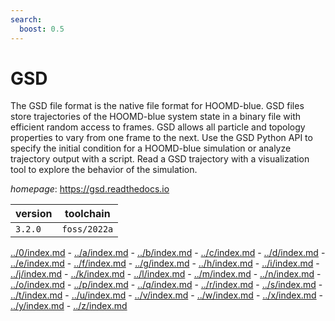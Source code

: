 ```yaml
---
search:
  boost: 0.5
---
```

# GSD

The GSD file format is the native file format for HOOMD-blue. GSD files store trajectories of the HOOMD-blue system state in a binary file with efficient random access to frames. GSD allows all particle and topology properties to vary from one frame to the next. Use the GSD Python API to specify the initial condition for a HOOMD-blue simulation or analyze trajectory output with a script. Read a GSD trajectory with a visualization tool to explore the behavior of the simulation.

*homepage*: <https://gsd.readthedocs.io>

version | toolchain
--------|----------
``3.2.0`` | ``foss/2022a``

[../0/index.md](0) - [../a/index.md](a) - [../b/index.md](b) - [../c/index.md](c) - [../d/index.md](d) - [../e/index.md](e) - [../f/index.md](f) - [../g/index.md](g) - [../h/index.md](h) - [../i/index.md](i) - [../j/index.md](j) - [../k/index.md](k) - [../l/index.md](l) - [../m/index.md](m) - [../n/index.md](n) - [../o/index.md](o) - [../p/index.md](p) - [../q/index.md](q) - [../r/index.md](r) - [../s/index.md](s) - [../t/index.md](t) - [../u/index.md](u) - [../v/index.md](v) - [../w/index.md](w) - [../x/index.md](x) - [../y/index.md](y) - [../z/index.md](z)

